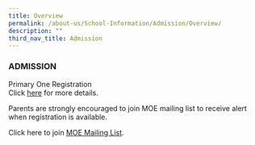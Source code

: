 ```yaml
---
title: Overview
permalink: /about-us/School-Information/Admission/Overview/
description: ""
third_nav_title: Admission
---
```

### ADMISSION

Primary One Registration <br>
Click&nbsp;[here](https://www.moe.gov.sg/primary/p1-registration/)&nbsp;for more details.

Parents are strongly encouraged to join MOE mailing list to receive alert when registration is available.

Click here to join
[MOE Mailing List](https://go.gov.sg/p1re-join-mailing-list).

